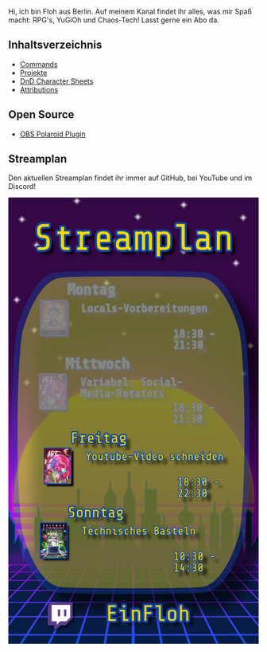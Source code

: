 Hi, ich bin Floh aus Berlin. Auf meinem Kanal findet ihr alles, was mir Spaß macht: RPG's, YuGiOh und Chaos-Tech! Lasst gerne ein Abo da.

## Inhaltsverzeichnis
 * [Commands](https://einfloh.github.io/commands)
 * [Projekte](https://einfloh.github.io/projects)
 * [DnD Character Sheets](https://einfloh.github.io/dnd/character-sheets)
 * [Attributions](https://einfloh.github.io/attributions)

## Open Source
 * [OBS Polaroid Plugin](https://github.com/einfloh/polaroid-obs-plugin)

## Streamplan
Den aktuellen Streamplan findet ihr immer auf GitHub, bei YouTube und im Discord!

<a href="https://www.twitch.tv/einfloh"><img src="/assets/img/Streamplan.png" alt="streamplan"/></a>
